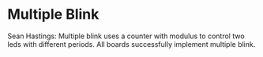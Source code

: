 # Multiple Blink
Sean Hastings: Multiple blink uses a counter with modulus to control two leds with different periods. All boards successfully implement multiple blink.
